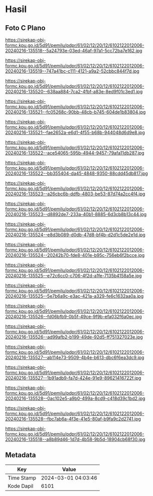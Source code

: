 # Hasil

## Foto C Plano

https://sirekap-obj-formc.kpu.go.id/5d91/pemilu/pdpr/61/02/12/20/12/6102122012006-20240216-135518--5a24793e-03ed-46af-97a1-5cc72ba7e162.jpg

https://sirekap-obj-formc.kpu.go.id/5d91/pemilu/pdpr/61/02/12/20/12/6102122012006-20240216-135519--747a41bc-c111-4121-a9a2-52cbbc844f7d.jpg

https://sirekap-obj-formc.kpu.go.id/5d91/pemilu/pdpr/61/02/12/20/12/6102122012006-20240216-135520--638aa884-7ca2-4fbf-a83e-8ed9f01c3ed1.jpg

https://sirekap-obj-formc.kpu.go.id/5d91/pemilu/pdpr/61/02/12/20/12/6102122012006-20240216-135521--fc05268c-90bb-48cb-b745-604de1b83804.jpg

https://sirekap-obj-formc.kpu.go.id/5d91/pemilu/pdpr/61/02/12/20/12/6102122012006-20240216-135521--fae2652a-e6d1-4f55-b68b-944048d6d9e8.jpg

https://sirekap-obj-formc.kpu.go.id/5d91/pemilu/pdpr/61/02/12/20/12/6102122012006-20240216-135522--ace54065-595b-4944-9457-79afa11db287.jpg

https://sirekap-obj-formc.kpu.go.id/5d91/pemilu/pdpr/61/02/12/20/12/6102122012006-20240216-135522--bb355404-da45-4848-9350-88cdd45db817.jpg

https://sirekap-obj-formc.kpu.go.id/5d91/pemilu/pdpr/61/02/12/20/12/6102122012006-20240216-135523--a26cbc6b-ddfb-4803-be53-87d74a2cc4f4.jpg

https://sirekap-obj-formc.kpu.go.id/5d91/pemilu/pdpr/61/02/12/20/12/6102122012006-20240216-135523--d8892de7-233a-40b1-8885-6d3cb8b13c44.jpg

https://sirekap-obj-formc.kpu.go.id/5d91/pemilu/pdpr/61/02/12/20/12/6102122012006-20240216-135524--e8d3b089-d0db-47d8-bf4b-d2d1c5de2e1d.jpg

https://sirekap-obj-formc.kpu.go.id/5d91/pemilu/pdpr/61/02/12/20/12/6102122012006-20240216-135524--20242b70-fde8-401e-b95c-756eb6f2bcce.jpg

https://sirekap-obj-formc.kpu.go.id/5d91/pemilu/pdpr/61/02/12/20/12/6102122012006-20240216-135525--e72c6cc0-c706-4f2d-a1fe-7135b4158a5e.jpg

https://sirekap-obj-formc.kpu.go.id/5d91/pemilu/pdpr/61/02/12/20/12/6102122012006-20240216-135525--5e7b6a9c-e3ac-421a-a329-fe6c1632aa0a.jpg

https://sirekap-obj-formc.kpu.go.id/5d91/pemilu/pdpr/61/02/12/20/12/6102122012006-20240216-135526--fd06bfb9-0b5f-49ce-9f9b-efa032f6a0ec.jpg

https://sirekap-obj-formc.kpu.go.id/5d91/pemilu/pdpr/61/02/12/20/12/6102122012006-20240216-135526--ad99afb2-b199-49de-92d5-ff751327023e.jpg

https://sirekap-obj-formc.kpu.go.id/5d91/pemilu/pdpr/61/02/12/20/12/6102122012006-20240216-135527--ab114e73-9509-4b4e-b613-dbc6f6ea3dc9.jpg

https://sirekap-obj-formc.kpu.go.id/5d91/pemilu/pdpr/61/02/12/20/12/6102122012006-20240216-135527--1b91adb9-fa7d-424e-91e9-89621416722f.jpg

https://sirekap-obj-formc.kpu.go.id/5d91/pemilu/pdpr/61/02/12/20/12/6102122012006-20240216-135528--0ac102e5-a9b0-499a-8cd9-c418d39c1bd2.jpg

https://sirekap-obj-formc.kpu.go.id/5d91/pemilu/pdpr/61/02/12/20/12/6102122012006-20240216-135528--fbc7ab6a-4f3e-41e5-80af-b9fa9c2d2741.jpg

https://sirekap-obj-formc.kpu.go.id/5d91/pemilu/pdpr/61/02/12/20/12/6102122012006-20240216-135518--a8b89d46-1d7d-4b58-9b5d-18904cb68f30.jpg


## Metadata

| Key        | Value               |
| ---------- | ------------------- |
| Time Stamp | 2024-03-01 04:03:46 |
| Kode Dapil | 6101                |



